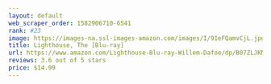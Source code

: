 ```yaml
---
layout: default 
﻿web_scraper_order: 1582906710-6541
rank: #23
image: https://images-na.ssl-images-amazon.com/images/I/91eFQamvCjL.jpg
title: Lighthouse, The [Blu-ray]
url: https://www.amazon.com/Lighthouse-Blu-ray-Willem-Dafoe/dp/B07ZLJKM2P/ref=zg_mw_movies-tv_23?_encoding=UTF8&psc=1&refRID=0STWD1YRS3TMPPRB8GBJ
reviews: 3.6 out of 5 stars
price: $14.99 
---
```

